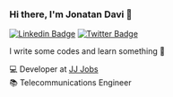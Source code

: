 ### Hi there, I'm Jonatan Davi 👋

[![Linkedin Badge](https://img.shields.io/badge/-LinkedIn-0e76a8?style=flat-square&logo=Linkedin&logoColor=white&link=https://www.linkedin.com/in/jonatan-davi-almeida/)](https://www.linkedin.com/in/jonatan-davi-almeida/)
[![Twitter Badge](https://img.shields.io/badge/-Twitter-00acee?style=flat-square&logo=Twitter&logoColor=white&link=https://twitter.com/jonatandavi5)](https://twitter.com/jonatandavi5) 

I write some codes and learn something 🥃


💻 Developer at [JJ Jobs](https://jjjobs.com.br)<br>
📚 Telecommunications Engineer<br>
<!--
**jonatandavi/jonatandavi** is a ✨ _special_ ✨ repository because its `README.md` (this file) appears on your GitHub profile.

Here are some ideas to get you started:

- 🔭 I’m currently working on ...
- 🌱 I’m currently learning ...
- 👯 I’m looking to collaborate on ...
- 🤔 I’m looking for help with ...
- 💬 Ask me about ...
- 📫 How to reach me: ...
- 😄 Pronouns: ...
- ⚡ Fun fact: ...
-->
